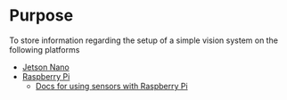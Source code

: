 # Purpose

To store information regarding the setup of a simple vision system on the following platforms

- [Jetson Nano](https://github.com/iron-claw-972/VisionOnPi/blob/master/VisionOnJetson.md)
- [Raspberry Pi](https://github.com/iron-claw-972/VisionOnPi/blob/master/VisionOnPi.md)
  - [Docs for using sensors with Raspberry Pi](https://github.com/iron-claw-972/VisionOnPi/blob/master/Supercortex.md)
